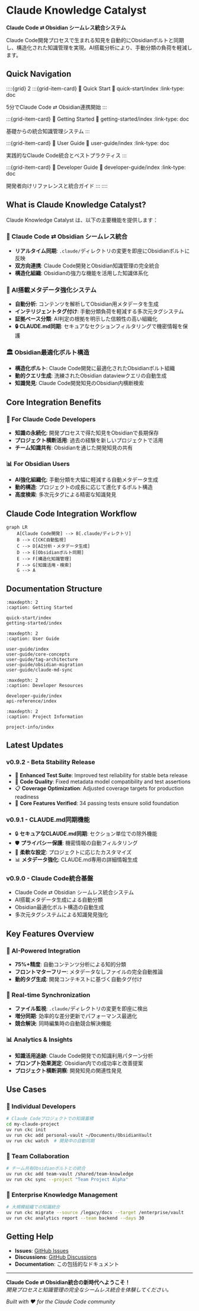 # Claude Knowledge Catalyst

**Claude Code ⇄ Obsidian シームレス統合システム**

Claude Code開発プロセスで生まれる知見を自動的にObsidianボルトと同期し、構造化された知識管理を実現。AI搭載分析により、手動分類の負荷を軽減します。

## Quick Navigation

::::{grid} 2
:::{grid-item-card} 🚀 Quick Start
:link: quick-start/index
:link-type: doc

5分でClaude Code ⇄ Obsidian連携開始
:::

:::{grid-item-card} 📖 Getting Started
:link: getting-started/index
:link-type: doc

基礎からの統合知識管理システム
:::

:::{grid-item-card} 👥 User Guide
:link: user-guide/index
:link-type: doc

実践的なClaude Code統合とベストプラクティス
:::

:::{grid-item-card} 🔧 Developer Guide
:link: developer-guide/index
:link-type: doc

開発者向けリファレンスと統合ガイド
:::
::::

## What is Claude Knowledge Catalyst?

Claude Knowledge Catalyst は、以下の主要機能を提供します：

### 🔄 Claude Code ⇄ Obsidian シームレス統合
- **リアルタイム同期**: `.claude/`ディレクトリの変更を即座にObsidianボルトに反映
- **双方向連携**: Claude Code開発とObsidian知識管理の完全統合
- **構造化組織**: Obsidianの強力な機能を活用した知識体系化

### 🤖 AI搭載メタデータ強化システム
- **自動分析**: コンテンツを解析してObsidian用メタデータを生成
- **インテリジェントタグ付け**: 手動分類負荷を軽減する多次元タグシステム
- **証拠ベース分類**: AI判定の根拠を明示した信頼性の高い組織化
- **🔒 CLAUDE.md同期**: セキュアなセクションフィルタリングで機密情報を保護

### 🏛️ Obsidian最適化ボルト構造
- **構造化ボルト**: Claude Code開発に最適化されたObsidianボルト組織
- **動的クエリ生成**: 洗練されたObsidian dataviewクエリの自動生成
- **知識発見**: Claude Code開発知見のObsidian内横断検索

## Core Integration Benefits

### 🎯 For Claude Code Developers
- **知識の永続化**: 開発プロセスで得た知見をObsidianで長期保存
- **プロジェクト横断活用**: 過去の経験を新しいプロジェクトで活用
- **チーム知識共有**: Obsidianを通じた開発知見の共有

### 📊 For Obsidian Users
- **AI強化組織化**: 手動分類を大幅に軽減する自動メタデータ生成
- **動的構造**: プロジェクトの成長に応じて進化するボルト構造
- **高度検索**: 多次元タグによる精密な知識発見

## Claude Code Integration Workflow

```mermaid
graph LR
    A[Claude Code開発] --> B[.claude/ディレクトリ]
    B --> C[CKC自動監視]
    C --> D[AI分析・メタデータ生成]
    D --> E[Obsidianボルト同期]
    E --> F[構造化知識管理]
    F --> G[知識活用・検索]
    G --> A
```

## Documentation Structure

```{toctree}
:maxdepth: 2
:caption: Getting Started

quick-start/index
getting-started/index
```

```{toctree}
:maxdepth: 2
:caption: User Guide

user-guide/index
user-guide/core-concepts
user-guide/tag-architecture
user-guide/obsidian-migration
user-guide/claude-md-sync
```

```{toctree}
:maxdepth: 2
:caption: Developer Resources

developer-guide/index
api-reference/index
```

```{toctree}
:maxdepth: 2
:caption: Project Information

project-info/index
```

## Latest Updates

### v0.9.2 - Beta Stability Release
- 🧪 **Enhanced Test Suite**: Improved test reliability for stable beta release
- 🔧 **Code Quality**: Fixed metadata model compatibility and test assertions
- 📋 **Coverage Optimization**: Adjusted coverage targets for production readiness
- 🚀 **Core Features Verified**: 34 passing tests ensure solid foundation

### v0.9.1 - CLAUDE.md同期機能
- 🔒 **セキュアなCLAUDE.md同期**: セクション単位での除外機能
- 🛡️ **プライバシー保護**: 機密情報の自動フィルタリング
- 🎯 **柔軟な設定**: プロジェクトに応じたカスタマイズ
- 📊 **メタデータ強化**: CLAUDE.md専用の詳細情報生成

### v0.9.0 - Claude Code統合基盤
- Claude Code ⇄ Obsidian シームレス統合システム
- AI搭載メタデータ生成による自動分類
- Obsidian最適化ボルト構造の自動生成
- 多次元タグシステムによる知識発見強化

## Key Features Overview

### 🚀 AI-Powered Integration
- **75%+精度**: 自動コンテンツ分析による知的分類
- **フロントマターフリー**: メタデータなしファイルの完全自動推論
- **動的タグ生成**: 開発コンテキストに基づく自動タグ付け

### 🔄 Real-time Synchronization
- **ファイル監視**: `.claude/`ディレクトリの変更を即座に検出
- **増分同期**: 効率的な差分更新でパフォーマンス最適化
- **競合解決**: 同時編集時の自動競合解決機能

### 📊 Analytics & Insights
- **知識活用追跡**: Claude Code開発での知識利用パターン分析
- **プロンプト効果測定**: Obsidian内での成功率と改善提案
- **プロジェクト横断洞察**: 開発知見の関連性発見

## Use Cases

### 🎯 Individual Developers
```bash
# Claude Codeプロジェクトでの知識蓄積
cd my-claude-project
uv run ckc init
uv run ckc add personal-vault ~/Documents/ObsidianVault
uv run ckc watch  # 開発中の自動同期
```

### 👥 Team Collaboration
```bash
# チーム共有Obsidianボルトとの統合
uv run ckc add team-vault /shared/team-knowledge
uv run ckc sync --project "Team Project Alpha"
```

### 🏢 Enterprise Knowledge Management
```bash
# 大規模組織での知識統合
uv run ckc migrate --source /legacy/docs --target /enterprise/vault
uv run ckc analytics report --team backend --days 30
```

## Getting Help

- **Issues**: [GitHub Issues](https://github.com/drillan/claude-knowledge-catalyst/issues)
- **Discussions**: [GitHub Discussions](https://github.com/drillan/claude-knowledge-catalyst/discussions)
- **Documentation**: この包括的なドキュメント

---

**Claude Code ⇄ Obsidian統合の新時代へようこそ！**  
*開発プロセスと知識管理の完全なシームレス統合を体験してください。*

*Built with ❤️ for the Claude Code community*